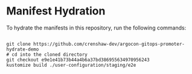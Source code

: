 
# Manifest Hydration

To hydrate the manifests in this repository, run the following commands:

```shell

git clone https://github.com/crenshaw-dev/argocon-gitops-promoter-hydrate-demo
# cd into the cloned directory
git checkout e9e1e41b73b44a4b6a37bd386955634970956243
kustomize build ./user-configuration/staging/e2e
```